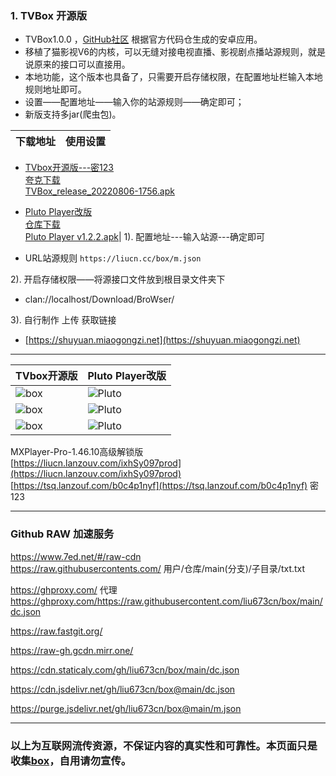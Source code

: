 ### 1. TVBox 开源版
- TVBox1.0.0 ，[GitHub社区](https://github.com/CatVodTVOfficial/TVBoxOSC) 根据官方代码仓生成的安卓应用。  
- 移植了猫影视V6的内核，可以无缝对接电视直播、影视剧点播站源规则，就是说原来的接口可以直接用。  
- 本地功能，这个版本也具备了，只需要开启存储权限，在配置地址栏输入本地规则地址即可。  
- 设置——配置地址——输入你的站源规则——确定即可；  
- 新版支持多jar(爬虫包)。

下载地址 | 使用设置 
---------|---------
 - [TVbox开源版---密123](https://tsq.lanzouf.com/b0c4nr91c#123) <br /> 
   [夸克下载](https://pan.quark.cn/s/4990bab723a1) <br />
   [TVBox_release_20220806-1756.apk](https://liucn.lanzouv.com/ipnRI097meoh) <br />

 - [Pluto Player改版](https://pan.quark.cn/s/d5d888f3e25d) <br />
   [仓库下载](https://github.com/pluto-player/updates) <br />
   [Pluto Player v1.2.2.apk](https://liucn.lanzouv.com/igzmw099854b)| 1). 配置地址---输入站源---确定即可 <br />
- URL站源规则 `https://liucn.cc/box/m.json` <br />

2). 开启存储权限——将源接口文件放到根目录文件夹下 <br />
- clan://localhost/Download/BroWser/ <br />

3). 自行制作 上传 获取链接 <br />
- [https://shuyuan.miaogongzi.net](https://shuyuan.miaogongzi.net)   

---------

TVbox开源版 |Pluto Player改版
---------|---------
![box](https://liu673cn.github.io/box/sub/img/box01.jpg) | ![Pluto](https://liu673cn.github.io/box/sub/img/Pluto01.jpg)
![box](https://liu673cn.github.io/box/sub/img/box02.jpg) | ![Pluto](https://liu673cn.github.io/box/sub/img/Pluto02.jpg)
![box](https://liu673cn.github.io/box/sub/img/box03.jpg) | ![Pluto](https://liu673cn.github.io/box/sub/img/Pluto03.jpg)

MXPlayer-Pro-1.46.10高级解锁版   
[https://liucn.lanzouv.com/ixhSy097prod](https://liucn.lanzouv.com/ixhSy097prod)  
[https://tsq.lanzouf.com/b0c4p1nyf](https://tsq.lanzouf.com/b0c4p1nyf) 密 123   

------
### Github RAW 加速服务
https://www.7ed.net/#/raw-cdn  
https://raw.githubusercontents.com/   用户/仓库/main(分支)/子目录/txt.txt

https://ghproxy.com/  代理  
https://ghproxy.com/https://raw.githubusercontent.com/liu673cn/box/main/dc.json

https://raw.fastgit.org/

https://raw-gh.gcdn.mirr.one/

https://cdn.staticaly.com/gh/liu673cn/box/main/dc.json  

https://cdn.jsdelivr.net/gh/liu673cn/box@main/dc.json

https://purge.jsdelivr.net/gh/liu673cn/box@main/m.json

------
### 以上为互联网流传资源，不保证内容的真实性和可靠性。本页面只是收集[box](https://docs.qq.com/sheet/DWnVsZU5uSkhBSHlv?tab=BB08J2)，自用请勿宣传。

